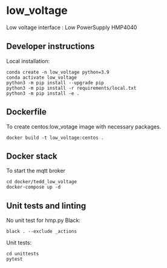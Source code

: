 # low_voltage

Low voltage interface : Low PowerSupply HMP4040

## Developer instructions

Local installation: 

```
conda create -n low_voltage python=3.9
conda activate low_voltage
python3 -m pip install --upgrade pip
python3 -m pip install -r requirements/local.txt
python3 -m pip install -e .  
```
## Dockerfile
To create centos:low_votage image with necessary packages.

```
docker build -t low_voltage:centos .
```

## Docker stack
To  start the mqtt broker

```
cd docker/tedd_low_voltage
docker-compose up -d 
```
## Unit tests and linting 
No unit test for hmp.py 
Black: 

```commandline
black . --exclude _actions
```

Unit tests: 

```commandline
cd unittests
pytest
```

